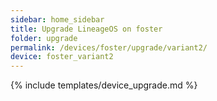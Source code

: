 ```yaml
---
sidebar: home_sidebar
title: Upgrade LineageOS on foster
folder: upgrade
permalink: /devices/foster/upgrade/variant2/
device: foster_variant2
---
```

{% include templates/device_upgrade.md %}
